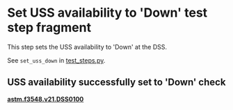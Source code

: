 # Set USS availability to 'Down' test step fragment

This step sets the USS availability to 'Down' at the DSS.

See `set_uss_down` in [test_steps.py](test_steps.py).

## USS availability successfully set to 'Down' check
**[astm.f3548.v21.DSS0100](../../../requirements/astm/f3548/v21.md)**
